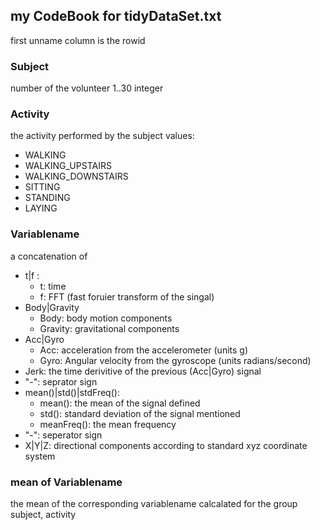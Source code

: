 ## my CodeBook for tidyDataSet.txt
first unname column is the rowid

### Subject
number of the volunteer
1..30 integer

### Activity
the activity performed by the subject values: 
 - WALKING
 - WALKING_UPSTAIRS
 - WALKING_DOWNSTAIRS
 - SITTING
 - STANDING
 - LAYING
 
 ### Variablename
 a concatenation of
  - t|f :
    - t: time
    - f: FFT (fast foruier transform of the singal)
  - Body|Gravity 
    - Body: body motion components
    - Gravity: gravitational components 
  - Acc|Gyro
    - Acc: acceleration from the accelerometer  (units g)
    - Gyro: Angular velocity from the gyroscope (units radians/second)
  - Jerk: the time derivitive of the previous (Acc|Gyro) signal
  - "-": seprator sign
  - mean()|std()|stdFreq(): 
    - mean(): the mean of the signal defined
    - std(): standard deviation of the signal mentioned
    - meanFreq(): the mean frequency
  - "-": seperator sign
  - X|Y|Z: directional components according to standard xyz coordinate system
  
  ### mean of Variablename
  the mean of the corresponding variablename calcalated for the group subject, activity
  
  

